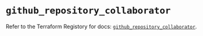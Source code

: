 # `github_repository_collaborator`

Refer to the Terraform Registory for docs: [`github_repository_collaborator`](https://www.terraform.io/docs/providers/github/r/repository_collaborator).
